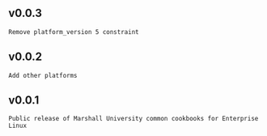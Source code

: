 ## v0.0.3

    Remove platform_version 5 constraint

## v0.0.2

    Add other platforms

## v0.0.1

    Public release of Marshall University common cookbooks for Enterprise Linux
